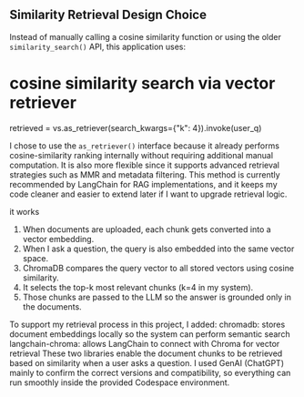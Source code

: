 ## Similarity Retrieval Design Choice
Instead of manually calling a cosine similarity function or using the older `similarity_search()` API, this application uses:
# cosine similarity search via vector retriever
retrieved = vs.as_retriever(search_kwargs={"k": 4}).invoke(user_q)

I chose to use the `as_retriever()` interface because it already performs cosine-similarity ranking internally without requiring additional manual computation. It is also more flexible since it supports advanced retrieval strategies such as MMR and metadata filtering. This method is currently recommended by LangChain for RAG implementations, and it keeps my code cleaner and easier to extend later if I want to upgrade retrieval logic.

it works
1. When documents are uploaded, each chunk gets converted into a vector embedding.
2. When I ask a question, the query is also embedded into the same vector space.
3. ChromaDB compares the query vector to all stored vectors using cosine similarity.
4. It selects the top-k most relevant chunks (k=4 in my system).
5. Those chunks are passed to the LLM so the answer is grounded only in the documents.

To support my retrieval process in this project, I added:
chromadb: stores document embeddings locally so the system can perform semantic search
langchain-chroma: allows LangChain to connect with Chroma for vector retrieval
These two libraries enable the document chunks to be retrieved based on similarity when a user asks a question. I used GenAI (ChatGPT) mainly to confirm the correct versions and compatibility, so everything can run smoothly inside the provided Codespace environment.
